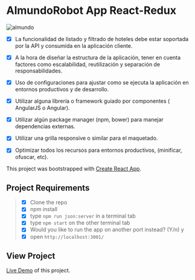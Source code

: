 # AlmundoRobot App React-Redux

![almundo](https://user-images.githubusercontent.com/25851867/44630579-651bb980-a925-11e8-948e-0c200e2e0977.gif)

* [x] La funcionalidad de listado y filtrado de hoteles debe estar soportada por la API y
consumida en la aplicación cliente.

* [x] A la hora de diseñar la estructura de la aplicación, tener en cuenta factores como
escalabilidad, reutilización y separación de responsabilidades.

* [x] Uso de configuraciones para ajustar como se ejecuta la aplicación en entornos productivos
y de desarrollo.

* [x] Utilizar alguna librería o framework guiado por componentes ( AngularJS o Angular).

* [x] Utilizar algún package manager (npm, bower) para manejar dependencias externas.

* [x] Utilizar una grilla responsive o similar para el maquetado.

* [x] Optimizar todos los recursos para entornos productivos, (minificar, ofuscar, etc).


This project was bootstrapped with [Create React App](https://github.com/facebookincubator/create-react-app).

## Project Requirements

> * [x] Clone the repo
> * [x] npm install
> * [x] type ```npm run json:server``` in a terminal tab
> * [x] type ```npm start``` on the other terminal tab
> * [x] Would you like to run the app on another port instead? (Y/n) y
> * [x] open ```http://localhost:3001/```

## View Project

[Live Demo](https://esteban-towerz.github.io/react-practice/) of this project.
